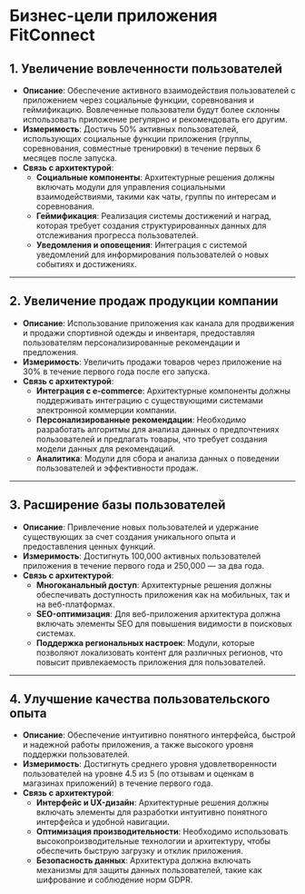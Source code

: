 # Бизнес-цели приложения FitConnect

## 1. Увеличение вовлеченности пользователей
- **Описание**: Обеспечение активного взаимодействия пользователей с приложением через социальные функции, соревнования и геймификацию. Вовлеченные пользователи будут более склонны использовать приложение регулярно и рекомендовать его другим.
- **Измеримость**: Достичь 50% активных пользователей, использующих социальные функции приложения (группы, соревнования, совместные тренировки) в течение первых 6 месяцев после запуска.
- **Связь с архитектурой**:
    - **Социальные компоненты**: Архитектурные решения должны включать модули для управления социальными взаимодействиями, такими как чаты, группы по интересам и соревнования.
    - **Геймификация**: Реализация системы достижений и наград, которая требует создания структурированных данных для отслеживания прогресса пользователей.
    - **Уведомления и оповещения**: Интеграция с системой уведомлений для информирования пользователей о новых событиях и достижениях.

---

## 2. Увеличение продаж продукции компании
- **Описание**: Использование приложения как канала для продвижения и продажи спортивной одежды и инвентаря, предоставляя пользователям персонализированные рекомендации и предложения.
- **Измеримость**: Увеличить продажи товаров через приложение на 30% в течение первого года после его запуска.
- **Связь с архитектурой**:
    - **Интеграция с e-commerce**: Архитектурные компоненты должны поддерживать интеграцию с существующими системами электронной коммерции компании.
    - **Персонализированные рекомендации**: Необходимо разработать алгоритмы для анализа данных о предпочтениях пользователей и предлагать товары, что требует создания модели данных для рекомендаций.
    - **Аналитика**: Модули для сбора и анализа данных о поведении пользователей и эффективности продаж.

---

## 3. Расширение базы пользователей
- **Описание**: Привлечение новых пользователей и удержание существующих за счет создания уникального опыта и предоставления ценных функций.
- **Измеримость**: Достигнуть 100,000 активных пользователей приложения в течение первого года и 250,000 — за два года.
- **Связь с архитектурой**:
    - **Многоканальный доступ**: Архитектурные решения должны обеспечивать доступность приложения как на мобильных, так и на веб-платформах.
    - **SEO-оптимизация**: Для веб-приложения архитектура должна включать элементы SEO для повышения видимости в поисковых системах.
    - **Поддержка региональных настроек**: Модули, которые позволяют локализовать контент для различных регионов, что повысит привлекаемость приложения для пользователей.

---

## 4. Улучшение качества пользовательского опыта
- **Описание**: Обеспечение интуитивно понятного интерфейса, быстрой и надежной работы приложения, а также высокого уровня поддержки пользователей.
- **Измеримость**: Достигнуть среднего уровня удовлетворенности пользователей на уровне 4.5 из 5 (по отзывам и оценкам в магазинах приложений) в течение первого года.
- **Связь с архитектурой**:
    - **Интерфейс и UX-дизайн**: Архитектурные решения должны включать элементы для разработки интуитивно понятного интерфейса и удобной навигации.
    - **Оптимизация производительности**: Необходимо использовать высокопроизводительные технологии и архитектуру, чтобы обеспечить быструю загрузку и отклик приложения.
    - **Безопасность данных**: Архитектура должна включать механизмы для защиты данных пользователей, такие как шифрование и соблюдение норм GDPR.
